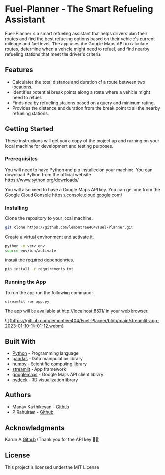 # Fuel-Planner - The Smart Refueling Assistant
Fuel-Planner is a smart refueling assistant that helps drivers plan their routes and find the best refueling options based on their vehicle's current mileage and fuel level. The app uses the Google Maps API to calculate routes, determine when a vehicle might need to refuel, and find nearby refueling stations that meet the driver's criteria.

## Features
- Calculates the total distance and duration of a route between two locations.
- Identifies potential break points along a route where a vehicle might need to refuel.
- Finds nearby refueling stations based on a query and minimum rating.
- Provides the distance and duration from the break point to all the nearby refueling stations.
## Getting Started
These instructions will get you a copy of the project up and running on your local machine for development and testing purposes.

### Prerequisites
You will need to have Python and pip installed on your machine. You can download Python from the official website https://www.python.org/downloads/

You will also need to have a Google Maps API key. You can get one from the Google Cloud Console https://console.cloud.google.com/

### Installing
Clone the repository to your local machine.

```bash
git clone https://github.com/lemontree404/Fuel-Planner.git
```
Create a virtual environment and activate it.
```bash
python -m venv env
source env/bin/activate
```
Install the required dependencies.
```bash
pip install -r requirements.txt
```
### Running the App
To run the app run the following command:
```bash
streamlit run app.py
```
The app will be available at http://localhost:8501/ in your web browser.

![]{https://github.com/lemontree404/Fuel-Planner/blob/main/streamlit-app-2023-01-10-14-01-12.webm}

## Built With
- [Python](https://www.python.org/) - Programming language
- [pandas](pandas.pydata.org) - Data manipulation library
- [numpy](https://numpy.org/) - Scientific computing library
- [streamlit](https://streamlit.io/) - App framework
- [googlemaps](https://github.com/googlemaps/google-maps-services-python) - Google Maps API client library
- [pydeck](pydeck.gl) - 3D visualization library
## Authors
- Manav Karthikeyan - [Github](https://github.com/lemontree404)
- P Rahulram - [Github](https://github.com/Mr-Appu)
## Acknowledgments
Karun A [Github](https://github.com/Karun842002) (Thank you for the API key 💖💖)
## License
This project is licensed under the MIT License 



